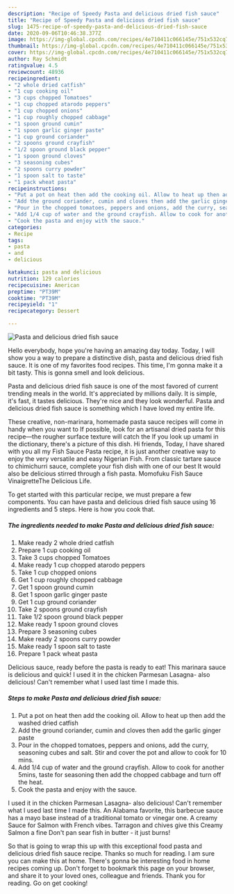 ```yaml
---
description: "Recipe of Speedy Pasta and delicious dried fish sauce"
title: "Recipe of Speedy Pasta and delicious dried fish sauce"
slug: 1475-recipe-of-speedy-pasta-and-delicious-dried-fish-sauce
date: 2020-09-06T10:46:38.377Z
image: https://img-global.cpcdn.com/recipes/4e710411c066145e/751x532cq70/pasta-and-delicious-dried-fish-sauce-recipe-main-photo.jpg
thumbnail: https://img-global.cpcdn.com/recipes/4e710411c066145e/751x532cq70/pasta-and-delicious-dried-fish-sauce-recipe-main-photo.jpg
cover: https://img-global.cpcdn.com/recipes/4e710411c066145e/751x532cq70/pasta-and-delicious-dried-fish-sauce-recipe-main-photo.jpg
author: Ray Schmidt
ratingvalue: 4.5
reviewcount: 48936
recipeingredient:
- "2 whole dried catfish"
- "1 cup cooking oil"
- "3 cups chopped Tomatoes"
- "1 cup chopped atarodo peppers"
- "1 cup chopped onions"
- "1 cup roughly chopped cabbage"
- "1 spoon ground cumin"
- "1 spoon garlic ginger paste"
- "1 cup ground coriander"
- "2 spoons ground crayfish"
- "1/2 spoon ground black pepper"
- "1 spoon ground cloves"
- "3 seasoning cubes"
- "2 spoons curry powder"
- "1 spoon salt to taste"
- "1 pack wheat pasta"
recipeinstructions:
- "Put a pot on heat then add the cooking oil. Allow to heat up then add the washed dried catfish"
- "Add the ground coriander, cumin and cloves then add the garlic ginger paste"
- "Pour in the chopped tomatoes, peppers and onions, add the curry, seasoning cubes and salt. Stir and cover the pot and allow to cook for 10 mins."
- "Add 1/4 cup of water and the ground crayfish. Allow to cook for another 5mins, taste for seasoning then add the chopped cabbage and turn off the heat."
- "Cook the pasta and enjoy with the sauce."
categories:
- Recipe
tags:
- pasta
- and
- delicious

katakunci: pasta and delicious 
nutrition: 129 calories
recipecuisine: American
preptime: "PT39M"
cooktime: "PT39M"
recipeyield: "1"
recipecategory: Dessert

---
```



![Pasta and delicious dried fish sauce](https://img-global.cpcdn.com/recipes/4e710411c066145e/751x532cq70/pasta-and-delicious-dried-fish-sauce-recipe-main-photo.jpg)

Hello everybody, hope you're having an amazing day today. Today, I will show you a way to prepare a distinctive dish, pasta and delicious dried fish sauce. It is one of my favorites food recipes. This time, I'm gonna make it a bit tasty. This is gonna smell and look delicious.

Pasta and delicious dried fish sauce is one of the most favored of current trending meals in the world. It's appreciated by millions daily. It is simple, it's fast, it tastes delicious. They're nice and they look wonderful. Pasta and delicious dried fish sauce is something which I have loved my entire life.

These creative, non-marinara, homemade pasta sauce recipes will come in handy when you want to If possible, look for an artisanal dried pasta for this recipe—the rougher surface texture will catch the If you look up umami in the dictionary, there&#39;s a picture of this dish. Hi friends, Today, I have shared with you all my Fish Sauce Pasta recipe, it is just another creative way to enjoy the very versatile and easy Nigerian Fish. From classic tartare sauce to chimichurri sauce, complete your fish dish with one of our best It would also be delicious stirred through a fish pasta. Momofuku Fish Sauce VinaigretteThe Delicious Life.


To get started with this particular recipe, we must prepare a few components. You can have pasta and delicious dried fish sauce using 16 ingredients and 5 steps. Here is how you cook that.

<!--inarticleads1-->

##### The ingredients needed to make Pasta and delicious dried fish sauce:

1. Make ready 2 whole dried catfish
1. Prepare 1 cup cooking oil
1. Take 3 cups chopped Tomatoes
1. Make ready 1 cup chopped atarodo peppers
1. Take 1 cup chopped onions
1. Get 1 cup roughly chopped cabbage
1. Get 1 spoon ground cumin
1. Get 1 spoon garlic ginger paste
1. Get 1 cup ground coriander
1. Take 2 spoons ground crayfish
1. Take 1/2 spoon ground black pepper
1. Make ready 1 spoon ground cloves
1. Prepare 3 seasoning cubes
1. Make ready 2 spoons curry powder
1. Make ready 1 spoon salt to taste
1. Prepare 1 pack wheat pasta


Delicious sauce, ready before the pasta is ready to eat! This marinara sauce is delicious and quick! I used it in the chicken Parmesan Lasagna- also delicious! Can&#39;t remember what I used last time I made this. 

<!--inarticleads2-->

##### Steps to make Pasta and delicious dried fish sauce:

1. Put a pot on heat then add the cooking oil. Allow to heat up then add the washed dried catfish
1. Add the ground coriander, cumin and cloves then add the garlic ginger paste
1. Pour in the chopped tomatoes, peppers and onions, add the curry, seasoning cubes and salt. Stir and cover the pot and allow to cook for 10 mins.
1. Add 1/4 cup of water and the ground crayfish. Allow to cook for another 5mins, taste for seasoning then add the chopped cabbage and turn off the heat.
1. Cook the pasta and enjoy with the sauce.


I used it in the chicken Parmesan Lasagna- also delicious! Can&#39;t remember what I used last time I made this. An Alabama favorite, this barbecue sauce has a mayo base instead of a traditional tomato or vinegar one. A creamy Sauce for Salmon with French vibes. Tarragon and chives give this Creamy Salmon a fine Don&#39;t pan sear fish in butter - it just burns! 

So that is going to wrap this up with this exceptional food pasta and delicious dried fish sauce recipe. Thanks so much for reading. I am sure you can make this at home. There's gonna be interesting food in home recipes coming up. Don't forget to bookmark this page on your browser, and share it to your loved ones, colleague and friends. Thank you for reading. Go on get cooking!

